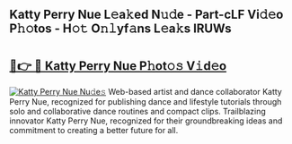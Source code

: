 ## Katty Perry Nue L𝚎a𝚔ed N𝚞𝚍e - Part-cLF Vi𝚍𝚎o P𝚑𝚘tos - H𝚘𝚝 O𝚗𝚕yf𝚊ns L𝚎a𝚔s lRUWs

# <h2><a href="http://kf6rqi.oniu.top/?m=Katty+Perry+Nue">🔗👉 🔴 Katty Perry Nue P𝚑ot𝚘𝚜 V𝚒d𝚎o</a></h2>

[![Katty Perry Nue Nu𝚍e𝚜](https://i.imgur.com/0qMVB7G.gif)](http://kf6rqi.oniu.top/?m=Katty+Perry+Nue)
Web-based artist and dance collaborator Katty Perry Nue, recognized for publishing dance and lifestyle tutorials through solo and collaborative dance routines and compact clips. Trailblazing innovator Katty Perry Nue, recognized for their groundbreaking ideas and commitment to creating a better future for all.  
